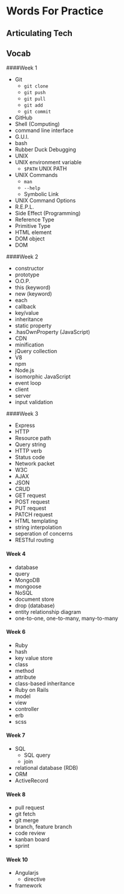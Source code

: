 # Words For Practice
## Articulating Tech


## Vocab

####Week 1
* Git
  * `git clone`
  * `git push`
  * `git pull`
  * `git add` 
  * `git commit`
* GitHub
* Shell (Computing)
* command line interface
* G.U.I. 
* bash
* Rubber Duck Debugging
* UNIX
* UNIX environment variable
  * `$PATH` UNIX PATH
* UNIX Commands
  * `man`
  * `--help`
  * Symbolic Link
* UNIX Command Options
* R.E.P.L.
* Side Effect (Programming)
* Reference Type
* Primitive Type
* HTML element
* DOM object
* DOM

####Week 2
* constructor
* prototype
* O.O.P.
* this (keyword)
* new (keyword)
* each
* callback
* key/value
* inheritance
* static property
* .hasOwnProperty (JavaScript)
* CDN
* minification
* jQuery collection
* V8
* npm
* Node.js
* isomorphic JavaScript
* event loop
* client
* server
* input validation


####Week 3
* Express
* HTTP
* Resource path
* Query string
* HTTP verb
* Status code
* Network packet
* W3C
* AJAX
* JSON
* CRUD
* GET request
* POST request
* PUT request
* PATCH request
* HTML templating
* string interpolation
* seperation of concerns
* RESTful routing

#### Week 4
* database
* query
* MongoDB
* mongoose
* NoSQL
* document store
* drop (database)
* entity relationship diagram
* one-to-one, one-to-many, many-to-many

#### Week 6
* Ruby
* hash
* key value store
* class
* method
* attribute
* class-based inheritance
* Ruby on Rails
* model
* view
* controller
* erb
* scss

#### Week 7
* SQL
  * SQL query
  * join
* relational database (RDB)
* ORM
* ActiveRecord

#### Week 8
* pull request
* git fetch
* git merge
* branch, feature branch
* code review
* kanban board
* sprint

#### Week 10
* Angularjs
  * directive
* framework
